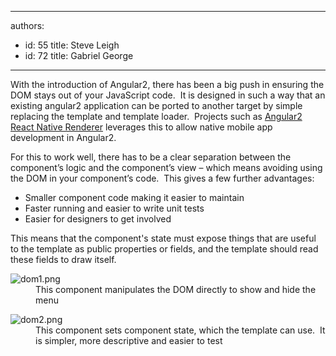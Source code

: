 

---
authors:
  - id: 55
    title: Steve Leigh
  - id: 72
    title: Gabriel George
---




<span class='intro'> <p>With the introduction of Angular2, there has been a big push in ensuring the DOM stays out of your JavaScript code.&#160; It is designed in such a way that an existing angular2 application can be ported to another target by simple replacing the template and template loader.&#160; Projects such as&#160;<a href="http&#58;//angularjs.blogspot.com.au/2016/04/angular-2-react-native.html" target="_blank">Angular2 React Native Renderer​</a>&#160;leverages this to allow native mobile app development in Angular2.&#160;</p><p>For this to work well, there has to be a clear separation between the component’s logic and the component’s view – which means avoiding using the DOM in your component’s code.&#160; This gives a few further advantages&#58;<br></p> </span>

<ul><li>Smaller component code making it easier to maintain</li><li>Faster running and easier to write unit tests</li><li>Easier for designers to get involved​</li></ul><p>This means that the component's state must expose things that are useful to the template as public properties or fields, and the template should read these fields to draw itself.​</p><dl class="badImage"><dt><img src="/PublishingImages/dom1.png" alt="dom1.png" />​</dt><dd>This component manipulates the DOM directly to show and hide the menu</dd></dl><dl class="goodImage"><dt><img src="/PublishingImages/dom2.png" alt="dom2.png" /></dt><dd>This component sets component state, which the template can use.&#160; It is simpler, more descriptive and easier to test</dd></dl>


